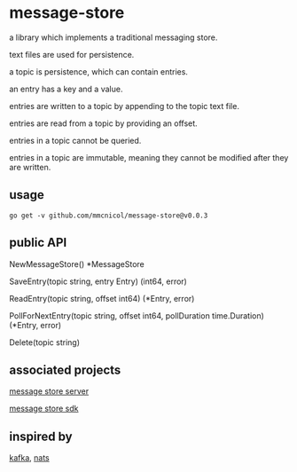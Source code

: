 # message-store

a library which implements a traditional messaging store. 

text files are used for persistence.

a topic is persistence, which can contain entries.

an entry has a key and a value.

entries are written to a topic by appending to the topic text file.

entries are read from a topic by providing an offset.

entries in a topic cannot be queried.

entries in a topic are immutable, meaning they cannot be modified after they are written.

## usage

```
go get -v github.com/mmcnicol/message-store@v0.0.3
```

## public API

NewMessageStore() *MessageStore

SaveEntry(topic string, entry Entry) (int64, error)

ReadEntry(topic string, offset int64) (*Entry, error)

PollForNextEntry(topic string, offset int64, pollDuration time.Duration) (*Entry, error)

Delete(topic string)

## associated projects

[message store server](https://github.com/mmcnicol/message-store-server)

[message store sdk](https://github.com/mmcnicol/message-store-sdk)


## inspired by 

[kafka](https://kafka.apache.org/), [nats](https://nats.io/)
